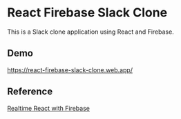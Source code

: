 # React Firebase Slack Clone

This is a Slack clone application using React and Firebase.

## Demo

https://react-firebase-slack-clone.web.app/

## Reference

[Realtime React with Firebase](https://courses.reacttraining.com/p/realtime-react-with-firebase)
